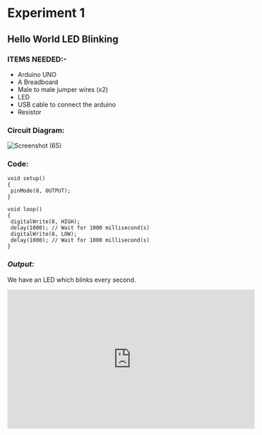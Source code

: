 # Experiment 1
## Hello World LED Blinking
### __ITEMS NEEDED:-__
* Arduino UNO
* A Breadboard
* Male to male jumper wires (x2)
* LED 
* USB cable to connect the arduino
* Resistor

### Circuit Diagram:
![Screenshot (65)](https://user-images.githubusercontent.com/69799424/146643276-59ed5c0f-c990-4d72-8b04-df6b8b7b0084.png)

### Code:

 ```
 void setup()
{
  pinMode(8, OUTPUT);
}

void loop()
{
  digitalWrite(8, HIGH);
  delay(1000); // Wait for 1000 millisecond(s)
  digitalWrite(8, LOW);
  delay(1000); // Wait for 1000 millisecond(s)
}

```
### _Output:_
We have an LED which blinks every second.

<iframe width="560" height="315" src="https://www.youtube.com/embed/DE0KzMhWAOo" title="YouTube video player" frameborder="0" allow="accelerometer; autoplay; clipboard-write; encrypted-media; gyroscope; picture-in-picture" allowfullscreen></iframe>



